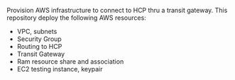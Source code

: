 Provision AWS infrastructure to connect to HCP thru a transit gateway. This repository deploy the following AWS resources:

- VPC, subnets
- Security Group
- Routing to HCP
- Transit Gateway
- Ram resource share and association
- EC2 testing instance, keypair